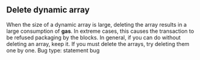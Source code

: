 ## Delete dynamic array
When the size of a dynamic array is large, deleting the array results in a large consumption of **gas**. In extreme cases, this causes the transaction to be refused packaging by the blocks. In general, if you can do without deleting an array, keep it. If you must delete the arrays, try deleting them one by one.
Bug type: statement bug